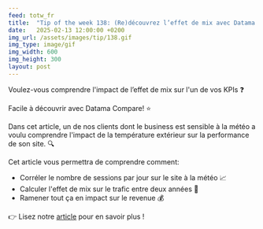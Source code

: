 ```yaml
---
feed: totw_fr
title:  "Tip of the week 138: (Re)découvrez l’effet de mix avec Datama Compare!"
date:   2025-02-13 12:00:00 +0200
img_url: /assets/images/tip/138.gif
img_type: image/gif
img_width: 600
img_height: 300
layout: post
---
```



Voulez-vous comprendre l'impact de l’effet de mix sur l'un de vos KPIs ❓  

Facile à découvrir avec Datama Compare! ⭐  

Dans cet article, un de nos clients dont le business est sensible à la météo a voulu comprendre l'impact de la température extérieur sur la performance de son site. 🔍  

Cet article vous permettra de comprendre comment:
  * Corréler le nombre de sessions par jour sur le site à la météo 📈  
  * Calculer l'effet de mix sur le trafic entre deux années 🧮  
  * Ramener tout ça en impact sur le revenue 💰  

👉 Lisez notre <a href="https://datama.io/mix-effect-of-weather-on-sales-revenue/">article</a> pour en savoir plus ! 
